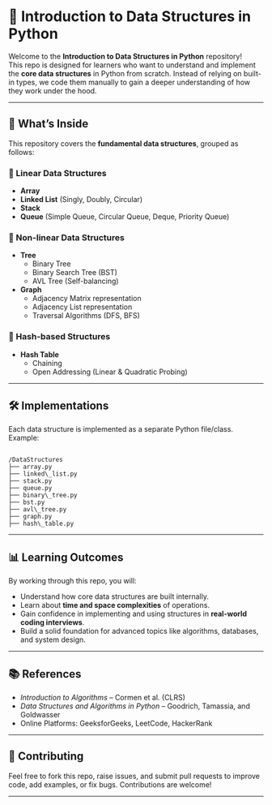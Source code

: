 
# 📘 Introduction to Data Structures in Python

Welcome to the **Introduction to Data Structures in Python** repository!  
This repo is designed for learners who want to understand and implement the **core data structures** in Python from scratch. Instead of relying on built-in types, we code them manually to gain a deeper understanding of how they work under the hood.

---

## 🚀 What’s Inside

This repository covers the **fundamental data structures**, grouped as follows:

### 🔹 Linear Data Structures
- **Array**
- **Linked List** (Singly, Doubly, Circular)
- **Stack**
- **Queue** (Simple Queue, Circular Queue, Deque, Priority Queue)

### 🔹 Non-linear Data Structures
- **Tree**
  - Binary Tree
  - Binary Search Tree (BST)
  - AVL Tree (Self-balancing)
- **Graph**
  - Adjacency Matrix representation
  - Adjacency List representation
  - Traversal Algorithms (DFS, BFS)

### 🔹 Hash-based Structures
- **Hash Table**
  - Chaining
  - Open Addressing (Linear & Quadratic Probing)

---

## 🛠 Implementations

Each data structure is implemented as a separate Python file/class.  
Example:
```

/DataStructures
├── array.py
├── linked\_list.py
├── stack.py
├── queue.py
├── binary\_tree.py
├── bst.py
├── avl\_tree.py
├── graph.py
├── hash\_table.py

````

---

## 📊 Learning Outcomes

By working through this repo, you will:

* Understand how core data structures are built internally.
* Learn about **time and space complexities** of operations.
* Gain confidence in implementing and using structures in **real-world coding interviews**.
* Build a solid foundation for advanced topics like algorithms, databases, and system design.

---

## 📚 References

* *Introduction to Algorithms* – Cormen et al. (CLRS)
* *Data Structures and Algorithms in Python* – Goodrich, Tamassia, and Goldwasser
* Online Platforms: GeeksforGeeks, LeetCode, HackerRank

---

## 🙌 Contributing

Feel free to fork this repo, raise issues, and submit pull requests to improve code, add examples, or fix bugs. Contributions are welcome!

---


